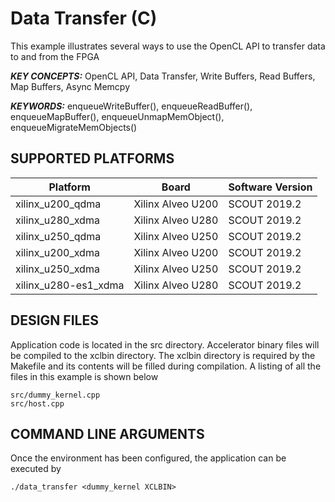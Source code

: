 Data Transfer (C)
======================

This example illustrates several ways to use the OpenCL API to transfer data to and from the FPGA

***KEY CONCEPTS:*** OpenCL API, Data Transfer, Write Buffers, Read Buffers, Map Buffers, Async Memcpy

***KEYWORDS:*** enqueueWriteBuffer(), enqueueReadBuffer(), enqueueMapBuffer(), enqueueUnmapMemObject(), enqueueMigrateMemObjects()

## SUPPORTED PLATFORMS
Platform | Board             | Software Version
---------|-------------------|-----------------
xilinx_u200_qdma|Xilinx Alveo U200|SCOUT 2019.2
xilinx_u280_xdma|Xilinx Alveo U280|SCOUT 2019.2
xilinx_u250_qdma|Xilinx Alveo U250|SCOUT 2019.2
xilinx_u200_xdma|Xilinx Alveo U200|SCOUT 2019.2
xilinx_u250_xdma|Xilinx Alveo U250|SCOUT 2019.2
xilinx_u280-es1_xdma|Xilinx Alveo U280|SCOUT 2019.2


##  DESIGN FILES
Application code is located in the src directory. Accelerator binary files will be compiled to the xclbin directory. The xclbin directory is required by the Makefile and its contents will be filled during compilation. A listing of all the files in this example is shown below

```
src/dummy_kernel.cpp
src/host.cpp
```

##  COMMAND LINE ARGUMENTS
Once the environment has been configured, the application can be executed by
```
./data_transfer <dummy_kernel XCLBIN>
```

